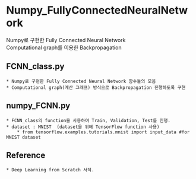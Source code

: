 # Numpy_FullyConnectedNeuralNetwork  

Numpy로 구현한 Fully Connected Neural Network  
Computational graph를 이용한 Backpropagation  

## FCNN_class.py
    * Numpy로 구현한 Fully Connected Neural Network 함수들의 모음
    * Computational graph(계산 그래프) 방식으로 Backpropagation 진행하도록 구현

## numpy_FCNN.py
    * FCNN_class의 function을 사용하여 Train, Validation, Test를 진행.
    * dataset : MNIST  (dataset을 위해 TensorFlow function 사용)
        * from tensorflow.examples.tutorials.mnist import input_data #for MNIST dataset

## Reference
    * Deep Learning from Scratch 서적.
